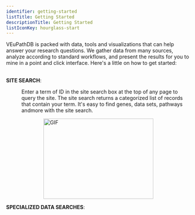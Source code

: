 ```yaml
---
identifier: getting-started
listTitle: Getting Started
descriptionTitle: Getting Started
listIconKey: hourglass-start
---
```

<style>
p.indent {
    margin-left: 3em
}
</style>
VEuPathDB is packed with data, tools and visualizations that can help answer your research questions.  We gather data from many sources, analyze according to standard workflows, and present the results for you to mine in a point and click interface. Here's a little on how to get started:<br><br>

<b>SITE SEARCH</b>:<br>
   <p class="indent">Enter a term of ID in the site search box at the top of any page to query the site.  The site search returns a categorized list of records that contain your term.  It's easy to find genes, data sets, pathways andmore with the site search.<br>

   <div style="display: flex; justify-content: center; align-items: center">  
   <img width="300" height="220" src="{{ "/assets/images/resources_tools/Dowload-data-values-HQ.gif" | absolute_url }}" alt="GIF"></img>
   </div>
   </p>


<b>SPECIALIZED DATA SEARCHES</b>:<br>